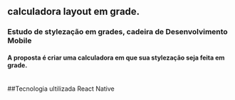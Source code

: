 ## calculadora layout em grade.
### Estudo de stylezação em grades, cadeira de Desenvolvimento Mobile

#### A proposta é criar uma calculadora em que sua stylezação seja feita em grade.
<br/>
##Tecnologia ultilizada
React Native
